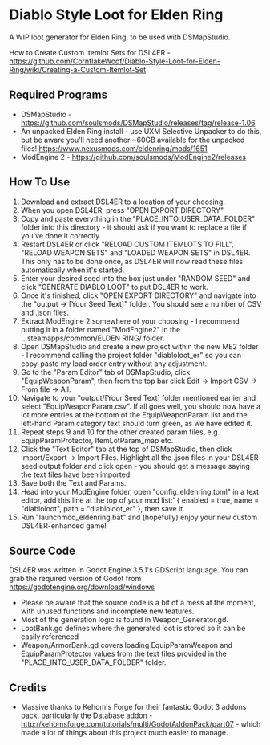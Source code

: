 # Diablo Style Loot for Elden Ring
A WIP loot generator for Elden Ring, to be used with DSMapStudio.

How to Create Custom Itemlot Sets for DSL4ER - https://github.com/CornflakeWoof/Diablo-Style-Loot-for-Elden-Ring/wiki/Creating-a-Custom-Itemlot-Set

## Required Programs
* DSMapStudio - https://github.com/soulsmods/DSMapStudio/releases/tag/release-1.06
* An unpacked Elden Ring install - use UXM Selective Unpacker to do this, but be aware you'll need another ~60GB available for the unpacked files!  https://www.nexusmods.com/eldenring/mods/1651
* ModEngine 2 - https://github.com/soulsmods/ModEngine2/releases

## How To Use

1) Download and extract DSL4ER to a location of your choosing.
2) When you open DSL4ER, press "OPEN EXPORT DIRECTORY"
3) Copy and paste everything in the "PLACE_INTO_USER_DATA_FOLDER" folder into this directory - it should ask if you want to replace a file if you've done it correctly.
4) Restart DSL4ER or click "RELOAD CUSTOM ITEMLOTS TO FILL", "RELOAD WEAPON SETS" and "LOADED WEAPON SETS" in DSL4ER. This only has to be done once, as DSL4ER will now read these files automatically when it's started.
5) Enter your desired seed into the box just under "RANDOM SEED" and click "GENERATE DIABLO LOOT" to put DSL4ER to work.
6) Once it's finished, click "OPEN EXPORT DIRECTORY" and navigate into the "output -> [Your Seed Text]" folder. You should see a number of CSV and .json files.
7) Extract ModEngine 2 somewhere of your choosing - I recommend putting it in a folder named "ModEngine2" in the ...steamapps/common/ELDEN RING/ folder.
8) Open DSMapStudio and create a new project within the new ME2 folder - I recommend calling the project folder "diabloloot_er" so you can copy-paste my load order entry without any adjustment.
9) Go to the "Param Editor" tab of DSMapStudio, click "EquipWeaponParam", then from the top bar click Edit -> Import CSV -> From file -> All.
10) Navigate to your "output/[Your Seed Text] folder mentioned earlier and select "EquipWeaponParam.csv". If all goes well, you should now have a lot more entries at the bottom of the EquipWeaponParam list and the left-hand Param category text should turn green, as we have edited it.
11) Repeat steps 9 and 10 for the other created param files, e.g. EquipParamProtector, ItemLotParam_map etc.
12) Click the "Text Editor" tab at the top of DSMapStudio, then click Import/Export -> Import Files. Highlight all the .json files in your DSL4ER seed output folder and click open - you should get a message saying the text files have been imported.
13) Save both the Text and Params.
14) Head into your ModEngine folder, open "config_eldenring.toml" in a text editor, add this line at the top of your mod list:' { enabled = true, name = "diabloloot", path = "diabloloot_er" }, then save it.
15) Run "launchmod_eldenring.bat" and (hopefully) enjoy your new custom DSL4ER-enhanced game!

## Source Code

DSL4ER was written in Godot Engine 3.5.1's GDScript language. You can grab the required version of Godot from https://godotengine.org/download/windows

* Please be aware that the source code is a bit of a mess at the moment, with unused functions and incomplete new features.
* Most of the generation logic is found in Weapon_Generator.gd. 
* LootBank.gd defines where the generated loot is stored so it can be easily referenced
* Weapon/ArmorBank.gd covers loading EquipParamWeapon and EquipParamProtector values from the text files provided in the "PLACE_INTO_USER_DATA_FOLDER" folder.

## Credits

* Massive thanks to Kehom's Forge for their fantastic Godot 3 addons pack, particularly the Database addon - http://kehomsforge.com/tutorials/multi/GodotAddonPack/part07 - which made a lot of things about this project much easier to manage.
